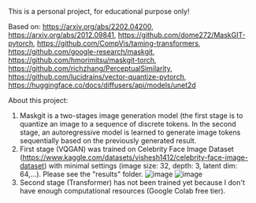 This is a personal project, for educational purpose only!

Based on:
  https://arxiv.org/abs/2202.04200,
  https://arxiv.org/abs/2012.09841,
  https://github.com/dome272/MaskGIT-pytorch,
  https://github.com/CompVis/taming-transformers,
  https://github.com/google-research/maskgit,
  https://github.com/hmorimitsu/maskgit-torch,
  https://github.com/richzhang/PerceptualSimilarity,
  https://github.com/lucidrains/vector-quantize-pytorch,
  https://huggingface.co/docs/diffusers/api/models/unet2d
  
About this project:
  1. Maskgit is a two-stages image generation model (the first stage is to quantize an image to a sequence of discrete tokens. In the second stage, an autoregressive model is learned to generate image tokens sequentially based on the previously generated result.
  2. First stage (VQGAN) was trained on Celebrity Face Image Dataset (https://www.kaggle.com/datasets/vishesh1412/celebrity-face-image-dataset) with minimal settings (image size: 32, depth: 3, latent dim: 64,...). Please see the "results" folder.
     ![image](https://github.com/tomsawyer0224/maskgit/assets/130035084/3b00811f-1fb4-471b-a998-18b3d6ed9e25)
     ![image](https://github.com/tomsawyer0224/maskgit/assets/130035084/619dcad6-67fe-4ba3-b474-b5b32334b113)
  3. Second stage (Transformer) has not been trained yet because I don't have enough computational resources (Google Colab free tier).
